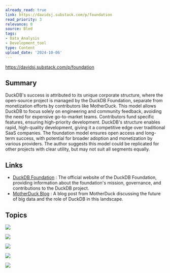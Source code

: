 ```yaml
---
already_read: true
link: https://davidsj.substack.com/p/foundation
read_priority: 3
relevance: 0
source: Bled
tags:
- Data_Analysis
- Development_tool
type: Content
upload_date: '2024-10-06'
---
```


https://davidsj.substack.com/p/foundation
## Summary

DuckDB's success is attributed to its unique corporate structure, where the open-source project is managed by the DuckDB Foundation, separate from monetization efforts by contributors like MotherDuck. This model allows DuckDB to focus solely on engineering and community feedback, avoiding the need for expensive go-to-market teams. Contributors fund specific features, ensuring high-priority development. DuckDB's structure enables rapid, high-quality development, giving it a competitive edge over traditional SaaS companies. The foundation model ensures open access and long-term success, with potential for broader adoption and monetization by various providers. The author suggests this model could be replicated for other projects with clear utility, but may not suit all segments equally.
## Links

- [DuckDB Foundation](https://duckdb.org/foundation/) : The official website of the DuckDB Foundation, providing information about the foundation's mission, governance, and contributions to the DuckDB project.
- [MotherDuck Blog](https://motherduck.com/blog/big-data-is-dead/) : A blog post from MotherDuck discussing the future of big data and the role of DuckDB in this landscape.

## Topics

![](topics/Concept/Open%20Core%20Model)

![](topics/Concept/Product%20Market%20Fit%20PMF)

![](topics/Concept/Go%20To%20Market%20GTM%20Strategy)

![](topics/Concept/Foundation%20Model)

![](topics/Library/DuckDB)